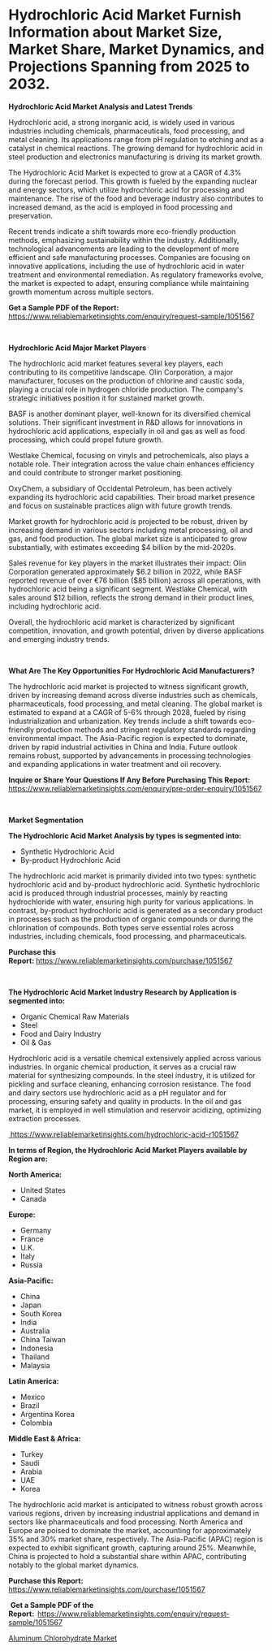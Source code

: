 <p><h1>Hydrochloric Acid Market Furnish Information about Market Size, Market Share, Market Dynamics, and Projections Spanning from 2025 to 2032.</h1></p><p><strong>Hydrochloric Acid Market Analysis and Latest Trends</strong></p>
<p><p>Hydrochloric acid, a strong inorganic acid, is widely used in various industries including chemicals, pharmaceuticals, food processing, and metal cleaning. Its applications range from pH regulation to etching and as a catalyst in chemical reactions. The growing demand for hydrochloric acid in steel production and electronics manufacturing is driving its market growth.</p><p>The Hydrochloric Acid Market is expected to grow at a CAGR of 4.3% during the forecast period. This growth is fueled by the expanding nuclear and energy sectors, which utilize hydrochloric acid for processing and maintenance. The rise of the food and beverage industry also contributes to increased demand, as the acid is employed in food processing and preservation.</p><p>Recent trends indicate a shift towards more eco-friendly production methods, emphasizing sustainability within the industry. Additionally, technological advancements are leading to the development of more efficient and safe manufacturing processes. Companies are focusing on innovative applications, including the use of hydrochloric acid in water treatment and environmental remediation. As regulatory frameworks evolve, the market is expected to adapt, ensuring compliance while maintaining growth momentum across multiple sectors.</p></p>
<p><strong>Get a Sample PDF of the Report:&nbsp;</strong> <a href="https://www.reliablemarketinsights.com/enquiry/request-sample/1051567?utm_campaign=3044&utm_medium=2&utm_source=Github&utm_content=ia&utm_term=31032025&utm_id=hydrochloric-acid">https://www.reliablemarketinsights.com/enquiry/request-sample/1051567</a></p>
<p>&nbsp;</p>
<p><strong>Hydrochloric Acid Major Market Players</strong></p>
<p><p>The hydrochloric acid market features several key players, each contributing to its competitive landscape. Olin Corporation, a major manufacturer, focuses on the production of chlorine and caustic soda, playing a crucial role in hydrogen chloride production. The company's strategic initiatives position it for sustained market growth.</p><p>BASF is another dominant player, well-known for its diversified chemical solutions. Their significant investment in R&D allows for innovations in hydrochloric acid applications, especially in oil and gas as well as food processing, which could propel future growth.</p><p>Westlake Chemical, focusing on vinyls and petrochemicals, also plays a notable role. Their integration across the value chain enhances efficiency and could contribute to stronger market positioning.</p><p>OxyChem, a subsidiary of Occidental Petroleum, has been actively expanding its hydrochloric acid capabilities. Their broad market presence and focus on sustainable practices align with future growth trends.</p><p>Market growth for hydrochloric acid is projected to be robust, driven by increasing demand in various sectors including metal processing, oil and gas, and food production. The global market size is anticipated to grow substantially, with estimates exceeding $4 billion by the mid-2020s.</p><p>Sales revenue for key players in the market illustrates their impact: Olin Corporation generated approximately $6.2 billion in 2022, while BASF reported revenue of over €76 billion ($85 billion) across all operations, with hydrochloric acid being a significant segment. Westlake Chemical, with sales around $12 billion, reflects the strong demand in their product lines, including hydrochloric acid.</p><p>Overall, the hydrochloric acid market is characterized by significant competition, innovation, and growth potential, driven by diverse applications and emerging industry trends.</p></p>
<p>&nbsp;</p>
<p><strong>What Are The Key Opportunities For Hydrochloric Acid Manufacturers?</strong></p>
<p><p>The hydrochloric acid market is projected to witness significant growth, driven by increasing demand across diverse industries such as chemicals, pharmaceuticals, food processing, and metal cleaning. The global market is estimated to expand at a CAGR of 5-6% through 2028, fueled by rising industrialization and urbanization. Key trends include a shift towards eco-friendly production methods and stringent regulatory standards regarding environmental impact. The Asia-Pacific region is expected to dominate, driven by rapid industrial activities in China and India. Future outlook remains robust, supported by advancements in processing technologies and expanding applications in water treatment and oil recovery.</p></p>
<p><strong>Inquire or Share Your Questions If Any Before Purchasing This Report:</strong> <a href="https://www.reliablemarketinsights.com/enquiry/pre-order-enquiry/1051567?utm_campaign=3044&utm_medium=2&utm_source=Github&utm_content=ia&utm_term=31032025&utm_id=hydrochloric-acid">https://www.reliablemarketinsights.com/enquiry/pre-order-enquiry/1051567</a></p>
<p>&nbsp;</p>
<p><strong>Market Segmentation</strong></p>
<p><strong>The Hydrochloric Acid Market Analysis by types is segmented into:</strong></p>
<p><ul><li>Synthetic Hydrochloric Acid</li><li>By-product Hydrochloric Acid</li></ul></p>
<p><p>The hydrochloric acid market is primarily divided into two types: synthetic hydrochloric acid and by-product hydrochloric acid. Synthetic hydrochloric acid is produced through industrial processes, mainly by reacting hydrochloride with water, ensuring high purity for various applications. In contrast, by-product hydrochloric acid is generated as a secondary product in processes such as the production of organic compounds or during the chlorination of compounds. Both types serve essential roles across industries, including chemicals, food processing, and pharmaceuticals.</p></p>
<p><strong>Purchase this Report:&nbsp;</strong><a href="https://www.reliablemarketinsights.com/purchase/1051567?utm_campaign=3044&utm_medium=2&utm_source=Github&utm_content=ia&utm_term=31032025&utm_id=hydrochloric-acid">https://www.reliablemarketinsights.com/purchase/1051567</a></p>
<p>&nbsp;</p>
<p><strong>The Hydrochloric Acid Market Industry Research by Application is segmented into:</strong></p>
<p><ul><li>Organic Chemical Raw Materials</li><li>Steel</li><li>Food and Dairy Industry</li><li>Oil & Gas</li></ul></p>
<p><p>Hydrochloric acid is a versatile chemical extensively applied across various industries. In organic chemical production, it serves as a crucial raw material for synthesizing compounds. In the steel industry, it is utilized for pickling and surface cleaning, enhancing corrosion resistance. The food and dairy sectors use hydrochloric acid as a pH regulator and for processing, ensuring safety and quality in products. In the oil and gas market, it is employed in well stimulation and reservoir acidizing, optimizing extraction processes.</p></p>
<p><a href="https://www.reliablemarketinsights.com/hydrochloric-acid-r1051567?utm_campaign=3044&utm_medium=2&utm_source=Github&utm_content=ia&utm_term=31032025&utm_id=hydrochloric-acid">&nbsp;https://www.reliablemarketinsights.com/hydrochloric-acid-r1051567</a></p>
<p><strong>In terms of Region, the Hydrochloric Acid Market Players available by Region are:</strong></p>
<p>
    <p> <strong> North America: </strong>
        <ul>
            <li>United States</li>
            <li>Canada</li>
        </ul>
        </p> 
    <p> <strong> Europe: </strong>
        <ul>
            <li>Germany</li>
            <li>France</li>
            <li>U.K.</li>
            <li>Italy</li>
            <li>Russia</li>
        </ul>
        </p> 
    <p> <strong> Asia-Pacific: </strong>
        <ul>
            <li>China</li>
            <li>Japan</li>
            <li>South Korea</li>
            <li>India</li>
            <li>Australia</li>
            <li>China Taiwan</li>
            <li>Indonesia</li>
            <li>Thailand</li>
            <li>Malaysia</li>
        </ul>
        </p> 
    <p> <strong> Latin America: </strong>
        <ul>
            <li>Mexico</li>
            <li>Brazil</li>
            <li>Argentina Korea</li>
            <li>Colombia</li>
        </ul>
        </p> 
    <p> <strong> Middle East & Africa: </strong>
        <ul>
            <li>Turkey</li>
            <li>Saudi</li>
            <li>Arabia</li>
            <li>UAE</li>
            <li>Korea</li>
        </ul>
    </p>
    </p>
<p><p>The hydrochloric acid market is anticipated to witness robust growth across various regions, driven by increasing industrial applications and demand in sectors like pharmaceuticals and food processing. North America and Europe are poised to dominate the market, accounting for approximately 35% and 30% market share, respectively. The Asia-Pacific (APAC) region is expected to exhibit significant growth, capturing around 25%. Meanwhile, China is projected to hold a substantial share within APAC, contributing notably to the global market dynamics.</p></p>
<p><strong>Purchase this Report: </strong><a href="https://www.reliablemarketinsights.com/purchase/1051567?utm_campaign=3044&utm_medium=2&utm_source=Github&utm_content=ia&utm_term=31032025&utm_id=hydrochloric-acid">https://www.reliablemarketinsights.com/purchase/1051567</a></p>
<p>&nbsp;<strong>Get a Sample PDF of the Report:&nbsp;&nbsp;</strong><a href="https://www.reliablemarketinsights.com/enquiry/request-sample/1051567?utm_campaign=3044&utm_medium=2&utm_source=Github&utm_content=ia&utm_term=31032025&utm_id=hydrochloric-acid">https://www.reliablemarketinsights.com/enquiry/request-sample/1051567</a></p>
<p><strong></strong></p>
<p><p><a href="https://github.com/kaqiewan/Market-Research-Report-List-1/blob/main/aluminum-chlorohydrate-market.md?utm_campaign=3044&utm_medium=2&utm_source=Github&utm_content=ia&utm_term=31032025&utm_id=hydrochloric-acid">Aluminum Chlorohydrate Market</a></p></p>
